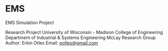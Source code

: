 EMS
===

EMS Simulation Project


Research Project
University of Wisconsin - Madison
College of Engineering
Department of Industrial & Systems Engineering
McLay Research Group
Author: Erkin Otles
Email: eotles@gmail.com
